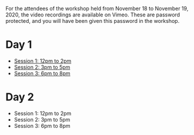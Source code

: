 For the attendees of the workshop held from November 18 to November 19, 2020, the video recordings are available on Vimeo.
These are password protected, and you will have been given this password in the workshop.

# Day 1

* [Session 1: 12pm to 2pm](https://vimeo.com/480853777)
* [Session 2: 3pm to 5pm](https://vimeo.com/480858765)
* [Session 3: 6pm to 8pm](https://vimeo.com/480938294)

# Day 2

* Session 1: 12pm to 2pm
* Session 2: 3pm to 5pm
* Session 3: 6pm to 8pm


